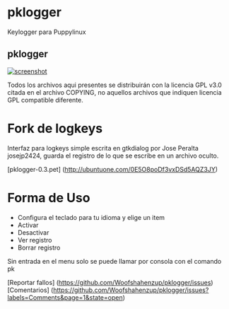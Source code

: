 pklogger
========

Keylogger para Puppylinux
## pklogger
[![screenshot](http://s5.postimg.org/702adocvb/pklg1.png)](http://s5.postimg.org/702adocvb/pklg1.png)

Todos los archivos aqui presentes se distribuirán con la
licencia GPL v3.0 citada en el archivo COPYING, no aquellos
archivos que indiquen licencia GPL compatible diferente.

Fork de logkeys 
================

Interfaz para logkeys simple escrita en gtkdialog 
por Jose Peralta josejp2424, guarda el registro de lo que
se escribe en un archivo oculto.

[pklogger-0.3.pet]
(http://ubuntuone.com/0E5O8poDf3vxDSd5AQZ3JY)

Forma de Uso
=============
- Configura el teclado para tu idioma y elige un item 
- Activar
- Desactivar
- Ver registro
- Borrar registro

Sin entrada en el menu solo se puede llamar por consola 
con el comando pk

[Reportar fallos]
(https://github.com/Woofshahenzup/pklogger/issues)
[Comentarios]
(https://github.com/Woofshahenzup/pklogger/issues?labels=Comments&page=1&state=open)

